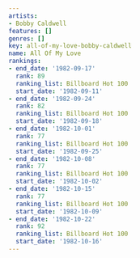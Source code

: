```yaml
---
artists:
- Bobby Caldwell
features: []
genres: []
key: all-of-my-love-bobby-caldwell
name: All Of My Love
rankings:
- end_date: '1982-09-17'
  rank: 89
  ranking_list: Billboard Hot 100
  start_date: '1982-09-11'
- end_date: '1982-09-24'
  rank: 82
  ranking_list: Billboard Hot 100
  start_date: '1982-09-18'
- end_date: '1982-10-01'
  rank: 77
  ranking_list: Billboard Hot 100
  start_date: '1982-09-25'
- end_date: '1982-10-08'
  rank: 77
  ranking_list: Billboard Hot 100
  start_date: '1982-10-02'
- end_date: '1982-10-15'
  rank: 77
  ranking_list: Billboard Hot 100
  start_date: '1982-10-09'
- end_date: '1982-10-22'
  rank: 92
  ranking_list: Billboard Hot 100
  start_date: '1982-10-16'
---
```


